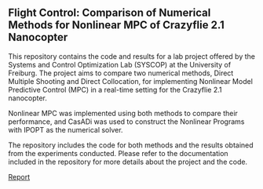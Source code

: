 <h2> Flight Control: Comparison of Numerical Methods for Nonlinear MPC of Crazyflie 2.1 Nanocopter </h2>
This repository contains the code and results for a lab project offered by the Systems and Control Optimization Lab (SYSCOP) at the University of Freiburg. The project aims to compare two numerical methods, Direct Multiple Shooting and Direct Collocation, for implementing Nonlinear Model Predictive Control (MPC) in a real-time setting for the Crazyflie 2.1 nanocopter.

Nonlinear MPC was implemented using both methods to compare their performance, and CasADi was used to construct the Nonlinear Programs with IPOPT as the numerical solver.

The repository includes the code for both methods and the results obtained from the experiments conducted. Please refer to the documentation included in the repository for more details about the project and the code.


[Report](https://github.com/ReanFernandes/flight-control-submisssion-week/files/11223546/main.pdf)

